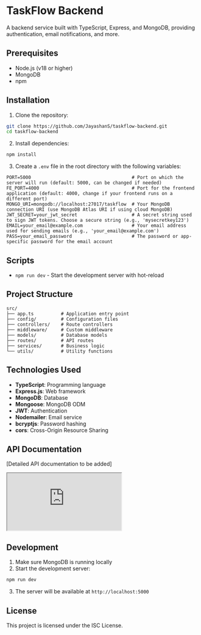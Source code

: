 # TaskFlow Backend

A backend service built with TypeScript, Express, and MongoDB, providing authentication, email notifications, and more.

## Prerequisites

- Node.js (v18 or higher)
- MongoDB
- npm 

## Installation

1. Clone the repository:
```bash
git clone https://github.com/JayashanS/taskflow-backend.git
cd taskflow-backend
```

2. Install dependencies:
```bash
npm install
```

3. Create a `.env` file in the root directory with the following variables:
```
PORT=5000                                     # Port on which the server will run (default: 5000, can be changed if needed)
FE_PORT=4000                                  # Port for the frontend application (default: 4000, change if your frontend runs on a different port)
MONGO_URI=mongodb://localhost:27017/taskflow  # Your MongoDB connection URI (use MongoDB Atlas URI if using cloud MongoDB)
JWT_SECRET=your_jwt_secret                    # A secret string used to sign JWT tokens. Choose a secure string (e.g., 'mysecretkey123')
EMAIL=your_email@example.com                  # Your email address used for sending emails (e.g., 'your_email@example.com')
PASS=your_email_password                      # The password or app-specific password for the email account

```

## Scripts

- `npm run dev` - Start the development server with hot-reload

## Project Structure

```
src/
├── app.ts          # Application entry point
├── config/         # Configuration files
├── controllers/    # Route controllers
├── middleware/     # Custom middleware
├── models/         # Database models
├── routes/         # API routes
├── services/       # Business logic
└── utils/          # Utility functions
```

## Technologies Used

- **TypeScript**: Programming language
- **Express.js**: Web framework
- **MongoDB**: Database
- **Mongoose**: MongoDB ODM
- **JWT**: Authentication
- **Nodemailer**: Email service
- **bcryptjs**: Password hashing
- **cors**: Cross-Origin Resource Sharing

## API Documentation

[Detailed API documentation to be added]
<iframe src="https://docs.google.com/document/d/e/2PACX-1vSvLspm6I9704yVRuovBRUNHnnQ0QjfKNAkhiJfpDGgm_-26G-H_qxF9NqWzaKpwSiHgFyW_plPJ4Bv/pub?embedded=true"></iframe>

## Development

1. Make sure MongoDB is running locally
2. Start the development server:
```bash
npm run dev
```
3. The server will be available at `http://localhost:5000`

## License

This project is licensed under the ISC License.
